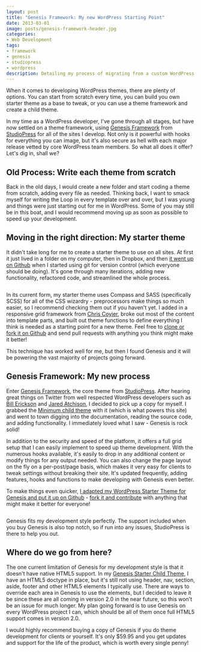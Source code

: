 ```yaml
---
layout: post
title: "Genesis Framework: My new WordPress Starting Point"
date: 2013-03-01
image: posts/genesis-framework-header.jpg
categories:
- Web Development
tags:
- framework
- genesis
- studiopress
- wordpress
description: Detailing my process of migrating from a custom WordPress Starter theme to Genesis Framework. It's rock solid and a joy to use!
---
```


<p class="intro"><span class="dropcap">W</span>hen it comes to developing WordPress themes, there are plenty of options. You can start from scratch every time, you can build you own starter theme as a base to tweak, or you can use a theme framework and create a child theme.</p>

In my time as a WordPress developer, I've gone through all stages, but have now settled on a theme framework, using [Genesis Framework][genesis] from [StudioPress][studiopress] for all of the sites I develop. Not only is it powerful with hooks for everything you can image, but it's also secure as hell with each major release vetted by core WordPress team members. So what all does it offer? Let's dig in, shall we?

## Old Process: Write each theme from scratch

Back in the old days, I would create a new folder and start coding a theme from scratch, adding every file as needed. Thinking back, I want to smack myself for writing the Loop in every template over and over, but I was young and things were just starting out for me in WordPress. Some of you may still be in this boat, and I would recommend moving up as soon as possible to speed up your development.

## Moving in the right direction: My starter theme

It didn't take long for me to create a starter theme to use on all sites. At first it just lived in a folder on my computer, then in Dropbox, and then [it went up on Github][wp-starter] when I started using git for version control (which everyone should be doing). It's gone through many iterations, adding new functionality, refactored code, and streamlined the whole process.

<img src="{{ site.baseurl }}/assets/img/posts/wordpress-starter-theme.jpg" alt="" />

In its current form, my starter theme uses Compass and SASS (specifically SCSS) for all of the CSS wizardry - preprocessors make things so much easier, so I recommend checking them out if you haven't yet. I added in a responsive grid framework from [Chris Coyier][css-tricks-grids], broke out most of the content into template parts, and built out theme functions to define everything I think is needed as a starting point for a new theme. Feel free to [clone or fork it on Github][wp-starter] and send pull requests with anything you think might make it better!

This technique has worked well for me, but then I found Genesis and it will be powering the vast majority of projects going forward.

## Genesis Framework: My new process

Enter [Genesis Framework][genesis], the core theme from [StudioPress][studiopress]. After hearing great things on Twitter from well respected WordPress developers such as [Bill Erickson][bill] and [Jared Atchison][jared], I decided to pick up a copy for myself. I grabbed the [Minimum child theme][minimum] with it (which is what powers this site) and went to town digging into the documentation, reading the source code, and adding functionality. I immediately loved what I saw - Genesis is rock solid!

In addition to the security and speed of the platform, it offers a full grid setup that I can easily implement to speed up theme development. With the numerous hooks available, it's easily to drop in any additional content or modify things for any output needed. You can also change the page layout on the fly on a per-post/page basis, which makes it very easy for clients to tweak settings without breaking their site. It's updated frequently, adding features, hooks and functions to make developing with Genesis even better.

To make things even quicker, [I adapted my WordPress Starter Theme for Genesis and put it up on Github][genesis-starter] - [fork it and contribute][genesis-starter] with anything that might make it better for everyone!

<img src="{{ site.baseurl }}/assets/img/posts/genesis-starter-theme.png" alt="" />

Genesis fits my development style perfectly. The support included when you buy Genesis is also top notch, so if run into any issues, StudioPress is there to help you out.

## Where do we go from here?

The one current limitation of Genesis for my development style is that it doesn't have native HTML5 support. In my [Genesis Starter Child Theme][genesis-starter], I have an HTML5 doctype in place, but it's still not using header, nav, section, aside, footer and other HTML5 elements I typically use. There are ways to override each area in Genesis to use the elements, but I decided to leave it be since these are all coming in version 2.0 in the near future, so this won't be an issue for much longer. My plan going forward is to use Genesis on every WordPress project I can, which should be all of them once full HTML5 support comes in version 2.0.

I would highly recommend buying a copy of Genesis if you do theme development for clients or yourself. It's only $59.95 and you get updates and support for the life of the product, which is worth every single penny!

[genesis]: http://my.studiopress.com/themes/genesis/
[studiopress]: http://www.studiopress.com/
[wp-starter]: https://github.com/mattbanks/WordPress-Starter-Theme
[css-tricks-grids]: http://css-tricks.com/dont-overthink-it-grids/
[bill]: http://www.twitter.com/billerickson
[jared]: http://twitter.com/jaredatch
[minimum]: http://my.studiopress.com/themes/minimum/
[genesis-starter]: https://github.com/mattbanks/Genesis-Starter-Child-Theme
